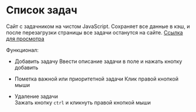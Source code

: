 # Список задач

Сайт с задачником на чистом JavaScript.
Сохраняет все данные в кэш, и после перезагрузки страницы все задачи останутся на сайте.
[Ссылка для просмотра](https://devkucherov.github.io/todo_list/)

Функционал:
* Добавить задачу 
Ввести описание задачи в поле и нажать кнопку добавить

* Пометка важной или приоритетной задачи 
Клик правой кнопкой мыши
 
* Удаление задачи <br>
Зажать кнопку `ctrl`  и кликнуть правой кнопкой мыши

